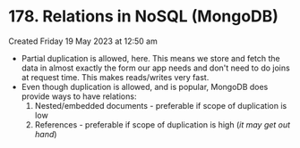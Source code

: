 # 178. Relations in NoSQL (MongoDB)
Created Friday 19 May 2023 at 12:50 am

- Partial duplication is allowed, here. This means we store and fetch the data in almost exactly the form our app needs and don't need to do joins at request time. This makes reads/writes very fast.
- Even though duplication is allowed, and is popular, MongoDB does provide ways to have relations:
	1. Nested/embedded documents - preferable if scope of duplication is low
	2. References - preferable if scope of duplication is high (*it may get out hand*)